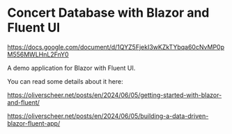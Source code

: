# Concert Database with Blazor and Fluent UI

https://docs.google.com/document/d/1QYZ5FjekI3wKZkTYbqa60cNvMP0pM556MWLHnL2FnY0

A demo application for Blazor with Fluent UI.

You can read some details about it here: 

<https://oliverscheer.net/posts/en/2024/06/05/getting-started-with-blazor-and-fluent/>

<https://oliverscheer.net/posts/en/2024/06/05/building-a-data-driven-blazor-fluent-app/>
